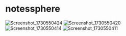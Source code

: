 # notessphere

![Screenshot_1730550424](https://github.com/user-attachments/assets/0a5a6445-f1d2-4857-9ef5-fdbc11b20c54)
![Screenshot_1730550420](https://github.com/user-attachments/assets/fba6cbbd-6966-46dd-8ec2-52296ba6686d)
![Screenshot_1730550414](https://github.com/user-attachments/assets/760184b1-2689-4d8b-9c3e-33b79adc9acc)
![Screenshot_1730550411](https://github.com/user-attachments/assets/cf4e4fb5-7ab2-4964-a94b-b15470b2b3f6)

